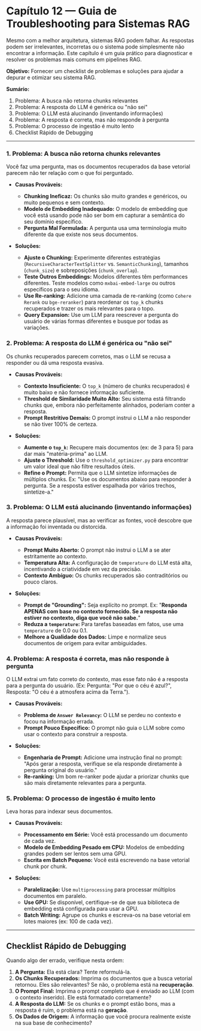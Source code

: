 # Capítulo 12 — Guia de Troubleshooting para Sistemas RAG

Mesmo com a melhor arquitetura, sistemas RAG podem falhar. As respostas podem ser irrelevantes, incorretas ou o sistema pode simplesmente não encontrar a informação. Este capítulo é um guia prático para diagnosticar e resolver os problemas mais comuns em pipelines RAG.

**Objetivo:** Fornecer um checklist de problemas e soluções para ajudar a depurar e otimizar seu sistema RAG.

**Sumário:**
1. Problema: A busca não retorna chunks relevantes
2. Problema: A resposta do LLM é genérica ou "não sei"
3. Problema: O LLM está alucinando (inventando informações)
4. Problema: A resposta é correta, mas não responde à pergunta
5. Problema: O processo de ingestão é muito lento
6. Checklist Rápido de Debugging

---

### 1. Problema: A busca não retorna chunks relevantes

Você faz uma pergunta, mas os documentos recuperados da base vetorial parecem não ter relação com o que foi perguntado.

- **Causas Prováveis:**
    - **Chunking Ineficaz:** Os chunks são muito grandes e genéricos, ou muito pequenos e sem contexto.
    - **Modelo de Embedding Inadequado:** O modelo de embedding que você está usando pode não ser bom em capturar a semântica do seu domínio específico.
    - **Pergunta Mal Formulada:** A pergunta usa uma terminologia muito diferente da que existe nos seus documentos.

- **Soluções:**
    - **Ajuste o Chunking:** Experimente diferentes estratégias (`RecursiveCharacterTextSplitter` vs. `SemanticChunking`), tamanhos (`chunk_size`) e sobreposições (`chunk_overlap`).
    - **Teste Outros Embeddings:** Modelos diferentes têm performances diferentes. Teste modelos como `mxbai-embed-large` ou outros específicos para o seu idioma.
    - **Use Re-ranking:** Adicione uma camada de re-ranking (como `Cohere Rerank` ou `bge-reranker`) para reordenar os `top_k` chunks recuperados e trazer os mais relevantes para o topo.
    - **Query Expansion:** Use um LLM para reescrever a pergunta do usuário de várias formas diferentes e busque por todas as variações.

### 2. Problema: A resposta do LLM é genérica ou "não sei"

Os chunks recuperados parecem corretos, mas o LLM se recusa a responder ou dá uma resposta evasiva.

- **Causas Prováveis:**
    - **Contexto Insuficiente:** O `top_k` (número de chunks recuperados) é muito baixo e não fornece informação suficiente.
    - **Threshold de Similaridade Muito Alto:** Seu sistema está filtrando chunks que, embora não perfeitamente alinhados, poderiam conter a resposta.
    - **Prompt Restritivo Demais:** O prompt instrui o LLM a não responder se não tiver 100% de certeza.

- **Soluções:**
    - **Aumente o `top_k`:** Recupere mais documentos (ex: de 3 para 5) para dar mais "matéria-prima" ao LLM.
    - **Ajuste o Threshold:** Use o `threshold_optimizer.py` para encontrar um valor ideal que não filtre resultados úteis.
    - **Refine o Prompt:** Permita que o LLM sintetize informações de múltiplos chunks. Ex: "Use os documentos abaixo para responder à pergunta. Se a resposta estiver espalhada por vários trechos, sintetize-a."

### 3. Problema: O LLM está alucinando (inventando informações)

A resposta parece plausível, mas ao verificar as fontes, você descobre que a informação foi inventada ou distorcida.

- **Causas Prováveis:**
    - **Prompt Muito Aberto:** O prompt não instrui o LLM a se ater estritamente ao contexto.
    - **Temperatura Alta:** A configuração de `temperature` do LLM está alta, incentivando a criatividade em vez da precisão.
    - **Contexto Ambíguo:** Os chunks recuperados são contraditórios ou pouco claros.

- **Soluções:**
    - **Prompt de "Grounding":** Seja explícito no prompt. Ex: "**Responda APENAS com base no contexto fornecido. Se a resposta não estiver no contexto, diga que você não sabe.**"
    - **Reduza a `temperature`:** Para tarefas baseadas em fatos, use uma `temperature` de 0.0 ou 0.1.
    - **Melhore a Qualidade dos Dados:** Limpe e normalize seus documentos de origem para evitar ambiguidades.

### 4. Problema: A resposta é correta, mas não responde à pergunta

O LLM extrai um fato correto do contexto, mas esse fato não é a resposta para a pergunta do usuário. (Ex: Pergunta: "Por que o céu é azul?", Resposta: "O céu é a atmosfera acima da Terra.").

- **Causas Prováveis:**
    - **Problema de `Answer Relevancy`:** O LLM se perdeu no contexto e focou na informação errada.
    - **Prompt Pouco Específico:** O prompt não guia o LLM sobre como usar o contexto para construir a resposta.

- **Soluções:**
    - **Engenharia de Prompt:** Adicione uma instrução final no prompt: "Após gerar a resposta, verifique se ela responde diretamente à pergunta original do usuário."
    - **Re-ranking:** Um bom re-ranker pode ajudar a priorizar chunks que são mais diretamente relevantes para a pergunta.

### 5. Problema: O processo de ingestão é muito lento

Leva horas para indexar seus documentos.

- **Causas Prováveis:**
    - **Processamento em Série:** Você está processando um documento de cada vez.
    - **Modelo de Embedding Pesado em CPU:** Modelos de embedding grandes podem ser lentos sem uma GPU.
    - **Escrita em Batch Pequeno:** Você está escrevendo na base vetorial chunk por chunk.

- **Soluções:**
    - **Paralelização:** Use `multiprocessing` para processar múltiplos documentos em paralelo.
    - **Use GPU:** Se disponível, certifique-se de que sua biblioteca de embedding está configurada para usar a GPU.
    - **Batch Writing:** Agrupe os chunks e escreva-os na base vetorial em lotes maiores (ex: 100 de cada vez).

---

## Checklist Rápido de Debugging

Quando algo der errado, verifique nesta ordem:
1.  **A Pergunta:** Ela está clara? Tente reformulá-la.
2.  **Os Chunks Recuperados:** Imprima os documentos que a busca vetorial retornou. Eles são relevantes? Se não, o problema está na **recuperação**.
3.  **O Prompt Final:** Imprima o prompt completo que é enviado ao LLM (com o contexto inserido). Ele está formatado corretamente?
4.  **A Resposta do LLM:** Se os chunks e o prompt estão bons, mas a resposta é ruim, o problema está na **geração**.
5.  **Os Dados de Origem:** A informação que você procura realmente existe na sua base de conhecimento?
